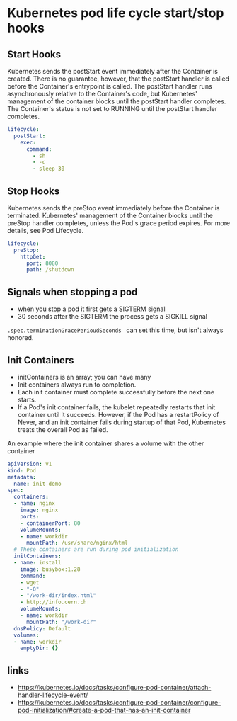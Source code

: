# Kubernetes pod life cycle start/stop hooks

## Start Hooks

Kubernetes sends the postStart event immediately after the Container is created. There is no guarantee, however, that the postStart handler is called before the Container's entrypoint is called. The postStart handler runs asynchronously relative to the Container's code, but Kubernetes' management of the container blocks until the postStart handler completes. The Container's status is not set to RUNNING until the postStart handler completes.

```yaml
lifecycle:
  postStart:
    exec:
      command:
        - sh
        - -c
        - sleep 30
```

## Stop Hooks

Kubernetes sends the preStop event immediately before the Container is terminated. Kubernetes' management of the Container blocks until the preStop handler completes, unless the Pod's grace period expires. For more details, see Pod Lifecycle.

```yaml
lifecycle:
  preStop:
    httpGet:
      port: 8080
      path: /shutdown
```

## Signals when stopping a pod
* when you stop a pod it first gets a SIGTERM signal
* 30 seconds after the SIGTERM  the process gets a SIGKILL signal

`.spec.terminationGracePerioudSeconds `  can set this time, but isn't always honored.


## Init Containers

* initContainers is an array; you can have many
* Init containers always run to completion.
* Each init container must complete successfully before the next one starts.
* If a Pod's init container fails, the kubelet repeatedly restarts that init container until it succeeds. However, if the Pod has a restartPolicy of Never, and an init container fails during startup of that Pod, Kubernetes treats the overall Pod as failed.

An example where the init container shares a volume with the other container 

```yaml
apiVersion: v1
kind: Pod
metadata:
  name: init-demo
spec:
  containers:
  - name: nginx
    image: nginx
    ports:
    - containerPort: 80
    volumeMounts:
    - name: workdir
      mountPath: /usr/share/nginx/html
  # These containers are run during pod initialization
  initContainers:
  - name: install
    image: busybox:1.28
    command:
    - wget
    - "-O"
    - "/work-dir/index.html"
    - http://info.cern.ch
    volumeMounts:
    - name: workdir
      mountPath: "/work-dir"
  dnsPolicy: Default
  volumes:
  - name: workdir
    emptyDir: {}
```

## links
* https://kubernetes.io/docs/tasks/configure-pod-container/attach-handler-lifecycle-event/
* https://kubernetes.io/docs/tasks/configure-pod-container/configure-pod-initialization/#create-a-pod-that-has-an-init-container
